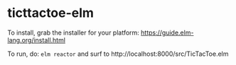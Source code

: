 # ticttactoe-elm

To install, grab the installer for your platform: https://guide.elm-lang.org/install.html

To run, do: `elm reactor` and surf to http://localhost:8000/src/TicTacToe.elm
